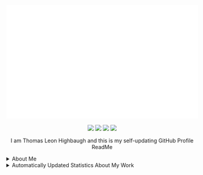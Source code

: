 <p align="center"><img src="src/resources/images/banner.svg" width="850" height="300"/></p>
<p align="center"><a href="https://twitter.com/thomashighbaugh"><img src="https://img.shields.io/badge/twitter-3c3c3c?style=for-the-badge&logoColor=948ae3&logo=twitter"/></a>
<a href="https://linkedin.com/in/thomas-leon-highbaugh"><img src="https://img.shields.io/badge/linkedin-3c3c3c?style=for-the-badge&logoColor=948ae3&logo=linkedin"/></a>
<a href="https://thomasleonhighbaugh.me"><img src="https://img.shields.io/badge/website-3c3c3c?logo=esri&style=for-the-badge&logoColor=948ae3"/></a>
<img src="https://komarev.com/ghpvc/?username=Thomashighbaugh&style=for-the-badge&color=3c3c3c&logoColor=948ae3&logo=undefined"/></p>

<p align="center">
I am Thomas Leon Highbaugh and this is my self-updating GitHub Profile ReadMe
</p>

<details><summary>About Me</summary>

<h3>Fun Facts</h3>
<ul>
<li>From beautiful San Francisco, California</li>
<li>My 11 year old Beligan Malinois & I walk everywhere instead of driving or paying to use a gym.</li>
<li>Well Versed in Full Stack Web Development, With An Emphasis on Making Attractive Interfaces in TSX + Tailwind.css + Next.js</li>
<li><a href="https://github.com/Sanatana-Linux/nixos-config">NixOS</a> + <a href="https://github.com/Sanatana-Linux/nixos-awesomewm">AwesomeWM</a> User</li>
<li>Currently Exploring Rust</li>
<li>Working on Automating Book Generation with GPT4Free + Python</li>
<li>Been writing code for: 5 Years, 6 Months and 4 Dayss </li>
 </ul>


<hr/>

<h3>Get in Touch</h3>

<p align="left"><a href="https://twitter.com/thomasleonhighbaugh"><img src="https://img.shields.io/badge/twitter-3c3c3c?style=plastic&logoColor=F4F4F7&logo=twitter"/></a>
<a href="https://linkedin.com/in/thomas-leon-highbaugh"><img src="https://img.shields.io/badge/linkedin-3c3c3c?style=plastic&logoColor=F4F4F7&logo=linkedin"/></a>
<a href="mailto:thighbaugh@zoho.com"><img src="https://img.shields.io/badge/email-3c3c3c?logo=gmail&style=plastic&logoColor=F4F4F7"/></a>
<a href="mailto:thighbaugh@zoho.com"><img src="https://img.shields.io/badge/email-3c3c3c?logo=zoho&style=plastic&logoColor=F4F4F7"/></a>
<a href="mailto:me@thomasleonhighbaugh.me"><img src="https://img.shields.io/badge/alternative email-3c3c3c?logo=thunderbird&style=plastic&logoColor=F4F4F7"/></a>
<a href="https://thomasleonhighbaugh.me"><img src="https://img.shields.io/badge/portfolio website-3c3c3c?logo=firefoxbrowser&style=plastic&logoColor=F4F4F7"/></a>
<a href="https://biolink-delta.vercel.app"><img src="https://img.shields.io/badge/linktree alternative-3c3c3c?logo=linktree&style=plastic&logoColor=F4F4F7"/></a>
<a href="https://resume-thomas-leon-highbaugh.vercel.app/"><img src="https://img.shields.io/badge/resume-3c3c3c?logo=libreoffice&style=plastic&logoColor=F4F4F7"/></a>
<a href="https://codepen.io/thomashighbaughThomasLeonHighbaugh"><img src="https://img.shields.io/badge/codepen-3c3c3c?style=plastic&logoColor=F4F4F7&logo=codepen"/></a>
<img src="https://img.shields.io/badge/thomasleonhighbaugh-3c3c3c?logo=discord&labelColor=948ae3&style=plastic&logoColor=F4F4F7"/></p>

<hr/>


<h3>Skill Wall</h3>

<p align="left"><img src="https://img.shields.io/badge/bootstrap-948ae3?logo=bootstrap&style=plastic&logoColor=F4F4F7"/>
<img src="https://img.shields.io/badge/less-948ae3?logo=less&style=plastic&logoColor=F4F4F7"/>
<img src="https://img.shields.io/badge/xml-BEBAE2?logo=xml&style=plastic&logoColor=F4F4F7"/>
<img src="https://img.shields.io/badge/styled%20components-BEBAE2?logo=styled%20components&style=plastic&logoColor=F4F4F7"/>
<img src="https://img.shields.io/badge/graphql-948ae3?logo=graphql&style=plastic&logoColor=F4F4F7"/>
<img src="https://img.shields.io/badge/neovim-3c3c3c?logo=neovim&style=plastic&logoColor=F4F4F7"/>
<img src="https://img.shields.io/badge/node.js-3c3c3c?logo=node.js&style=plastic&logoColor=F4F4F7"/>
<img src="https://img.shields.io/badge/codeberg-BEBAE2?logo=codeberg&style=plastic&logoColor=F4F4F7"/>
<img src="https://img.shields.io/badge/typescript-3c3c3c?logo=typescript&style=plastic&logoColor=F4F4F7"/>
<img src="https://img.shields.io/badge/heroku-948ae3?logo=heroku&style=plastic&logoColor=F4F4F7"/>
<img src="https://img.shields.io/badge/npm-948ae3?logo=npm&style=plastic&logoColor=F4F4F7"/>
<img src="https://img.shields.io/badge/flask-948ae3?logo=flask&style=plastic&logoColor=F4F4F7"/>
<img src="https://img.shields.io/badge/jest-BEBAE2?logo=jest&style=plastic&logoColor=F4F4F7"/>
<img src="https://img.shields.io/badge/typescript-3c3c3c?logo=typescript&style=plastic&logoColor=F4F4F7"/>
<img src="https://img.shields.io/badge/gimp-948ae3?logo=gimp&style=plastic&logoColor=F4F4F7"/>
<img src="https://img.shields.io/badge/chakra-948ae3?logo=chakraui&style=plastic&logoColor=F4F4F7"/>
<img src="https://img.shields.io/badge/json-948ae3?logo=json&style=plastic&logoColor=F4F4F7"/>
<img src="https://img.shields.io/badge/jquery-BEBAE2?logo=jquery&style=plastic&logoColor=F4F4F7"/>
<img src="https://img.shields.io/badge/storybook-BEBAE2?logo=storybook&style=plastic&logoColor=F4F4F7"/>
<img src="https://img.shields.io/badge/svg-948ae3?logo=svg&style=plastic&logoColor=F4F4F7"/>
<img src="https://img.shields.io/badge/nixos-3c3c3c?logo=nixos&style=plastic&logoColor=F4F4F7"/>
<img src="https://img.shields.io/badge/tailwindcss-3c3c3c?logo=tailwindcss&style=plastic&logoColor=F4F4F7"/>
<img src="https://img.shields.io/badge/mern%20stack-3c3c3c?logo=mern%20stack&style=plastic&logoColor=F4F4F7"/>
<img src="https://img.shields.io/badge/lua-948ae3?logo=lua&style=plastic&logoColor=F4F4F7"/>
<img src="https://img.shields.io/badge/html-BEBAE2?logo=html&style=plastic&logoColor=F4F4F7"/>
<img src="https://img.shields.io/badge/github%20actions-3c3c3c?logo=github%20actions&style=plastic&logoColor=F4F4F7"/>
<img src="https://img.shields.io/badge/jetbrains%20ides-948ae3?logo=jetbrains&style=plastic&logoColor=F4F4F7"/>
<img src="https://img.shields.io/badge/linux-3c3c3c?logo=linux&style=plastic&logoColor=F4F4F7"/>
<img src="https://img.shields.io/badge/docker-3c3c3c?logo=docker&style=plastic&logoColor=F4F4F7"/>
<img src="https://img.shields.io/badge/gitlab-BEBAE2?logo=gitlab&style=plastic&logoColor=F4F4F7"/>
<img src="https://img.shields.io/badge/express.js-948ae3?logo=express&style=plastic&logoColor=F4F4F7"/>
<img src="https://img.shields.io/badge/sass-948ae3?logo=sass&style=plastic&logoColor=F4F4F7"/>
<img src="https://img.shields.io/badge/photoshop-BEBAE2?logo=adobe+photoshop&style=plastic&logoColor=F4F4F7"/>
<img src="https://img.shields.io/badge/css-948ae3?logo=css&style=plastic&logoColor=F4F4F7"/>
<img src="https://img.shields.io/badge/xhtml-948ae3?logo=xhtml&style=plastic&logoColor=F4F4F7"/>
<img src="https://img.shields.io/badge/firebase-BEBAE2?logo=firebase&style=plastic&logoColor=F4F4F7"/>
<img src="https://img.shields.io/badge/github-BEBAE2?logo=github&style=plastic&logoColor=F4F4F7"/>
<img src="https://img.shields.io/badge/ant_design-3c3c3c?logo=ant+design&style=plastic&logoColor=F4F4F7"/>
<img src="https://img.shields.io/badge/netlify-948ae3?logo=netlify&style=plastic&logoColor=F4F4F7"/>
<img src="https://img.shields.io/badge/github%20pages-BEBAE2?logo=github&style=plastic&logoColor=F4F4F7"/>
<img src="https://img.shields.io/badge/javascript-948ae3?logo=javascript&style=plastic&logoColor=F4F4F7"/>
<img src="https://img.shields.io/badge/bash/zsh-3c3c3c?logo=gnu+bash&style=plastic&logoColor=F4F4F7"/>
<img src="https://img.shields.io/badge/figma-948ae3?logo=figma&style=plastic&logoColor=F4F4F7"/>
<img src="https://img.shields.io/badge/tsx-BEBAE2?logo=react&style=plastic&logoColor=F4F4F7"/>
<img src="https://img.shields.io/badge/python-BEBAE2?logo=python&style=plastic&logoColor=F4F4F7"/>
<img src="https://img.shields.io/badge/visual%20studio%20code-BEBAE2?logo=visual%20studio%20code&style=plastic&logoColor=F4F4F7"/>
<img src="https://img.shields.io/badge/inkscape-BEBAE2?logo=inkscape&style=plastic&logoColor=F4F4F7"/>
<img src="https://img.shields.io/badge/html5-BEBAE2?logo=html5&style=plastic&logoColor=F4F4F7"/>
<img src="https://img.shields.io/badge/git-3c3c3c?logo=git&style=plastic&logoColor=F4F4F7"/>
<img src="https://img.shields.io/badge/sqlite-BEBAE2?logo=sqlite&style=plastic&logoColor=F4F4F7"/>
<img src="https://img.shields.io/badge/markdown-BEBAE2?logo=markdown&style=plastic&logoColor=F4F4F7"/>
<img src="https://img.shields.io/badge/vercel-948ae3?logo=vercel&style=plastic&logoColor=F4F4F7"/>
<img src="https://img.shields.io/badge/fastapi-3c3c3c?logo=fastapi&style=plastic&logoColor=F4F4F7"/>
<img src="https://img.shields.io/badge/mongodb-BEBAE2?logo=mongodb&style=plastic&logoColor=F4F4F7"/>
<img src="https://img.shields.io/badge/css3-BEBAE2?logo=css3&style=plastic&logoColor=F4F4F7"/>
<img src="https://img.shields.io/badge/react-3c3c3c?logo=react&style=plastic&logoColor=F4F4F7"/></p>

</details>
<details><summary>Automatically Updated Statistics About My Work</summary>

<h3>Account Statistics</h3>

<p align="center">
  <img height=250 align="center" alt=gitstats src="https://github-readme-stats.vercel.app/api?username=Thomashighbaugh&title_color=FE3B7B&text_color=F2F2F2&bg_color=2c2c2c&border_color=525053&show_icons=true&icon_color=F2F2F2&rank_icon=github&border_radius=15&include_all_commits=true&show=discussions_answered&hide=issues"/>

<img height=300 align="center" alt="Top Langs" src="https://github-readme-stats.vercel.app/api/top-langs/?username=Thomashighbaugh&title_color=FE3B7B&text_color=F2F2F2&bg_color=3c3c3c&border_color=525053&show_icons=true&icon_color=F2F2F2&border_radius=15&layout=donut-vertical" />
</p>

<hr/>

<h3>Recent Projects</h3>

<a href="https://github.com/Thomashighbaugh/Blot"><img height=250 width=350 src="https://github-readme-stats.vercel.app/api/pin/?username=Thomashighbaugh&repo=Blot&title_color=FE3B7B&text_color=F2F2F2&bg_color=2c2c2c&border_color=525053&icon_color=F2F2F2&border_radius=15"/></a>
<a href="https://github.com/Thomashighbaugh/Awesome-AwesomeWM-Modules-Widgets-And-Libraries"><img height=250 width=350 src="https://github-readme-stats.vercel.app/api/pin/?username=Thomashighbaugh&repo=Awesome-AwesomeWM-Modules-Widgets-And-Libraries&title_color=FE3B7B&text_color=F2F2F2&bg_color=2c2c2c&border_color=525053&icon_color=F2F2F2&border_radius=15"/></a>
<a href="https://github.com/Thomashighbaugh/manjaro-workstation-playbook"><img height=250 width=350 src="https://github-readme-stats.vercel.app/api/pin/?username=Thomashighbaugh&repo=manjaro-workstation-playbook&title_color=FE3B7B&text_color=F2F2F2&bg_color=2c2c2c&border_color=525053&icon_color=F2F2F2&border_radius=15"/></a>
<a href="https://github.com/Thomashighbaugh/gpt_scripts"><img height=250 width=350 src="https://github-readme-stats.vercel.app/api/pin/?username=Thomashighbaugh&repo=gpt_scripts&title_color=FE3B7B&text_color=F2F2F2&bg_color=2c2c2c&border_color=525053&icon_color=F2F2F2&border_radius=15"/></a>
<a href="https://github.com/Thomashighbaugh/firefox"><img height=250 width=350 src="https://github-readme-stats.vercel.app/api/pin/?username=Thomashighbaugh&repo=firefox&title_color=FE3B7B&text_color=F2F2F2&bg_color=2c2c2c&border_color=525053&icon_color=F2F2F2&border_radius=15"/></a>
<a href="https://github.com/Thomashighbaugh/gpt_notebook"><img height=250 width=350 src="https://github-readme-stats.vercel.app/api/pin/?username=Thomashighbaugh&repo=gpt_notebook&title_color=FE3B7B&text_color=F2F2F2&bg_color=2c2c2c&border_color=525053&icon_color=F2F2F2&border_radius=15"/></a>

<hr/>

<h3>Follower Showcase</h3>

<em><small>Showcase of One of the Awesome Individuals That Follow My Work, Updated Daily!</small></em>

<a href="https://github.com/huwqchn" alt="Johnson Hu"><img style="height:150px;" src=./src/resources/images/randomFollower.png alt="Follower of the day"/></a>


</details>


